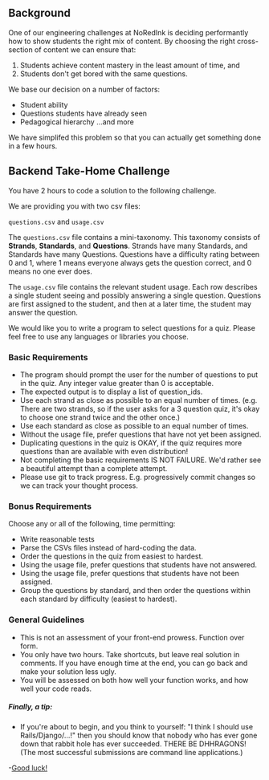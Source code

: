 ## Background

One of our engineering challenges at NoRedInk is deciding performantly how to show students the right mix of content.  By choosing the right cross-section of content we can ensure that:
  1.  Students achieve content mastery in the least amount of time, and
  2.  Students don't get bored with the same questions.

We base our decision on a number of factors:
  * Student ability
  * Questions students have already seen
  * Pedagogical hierarchy
    ...and more

We have simplifed this problem so that you can actually get something done in a few hours.

## Backend Take-Home Challenge

You have 2 hours to code a solution to the following challenge.

We are providing you with two csv files:

`questions.csv` and `usage.csv`

The `questions.csv` file contains a mini-taxonomy.  This taxonomy consists of __Strands__, __Standards__, and __Questions__.  Strands have many Standards, and Standards have many Questions. Questions have a difficulty rating between 0 and 1, where 1 means everyone always gets the question correct, and 0 means no one ever does.

The `usage.csv` file contains the relevant student usage.  Each row describes a single student seeing and possibly answering a single question. Questions are first assigned to the student, and then at a later time, the student may answer the question.

We would like you to write a program to select questions for a quiz. Please feel free to use any languages or libraries you choose.

### Basic Requirements
* The program should prompt the user for the number of questions to put in the quiz. Any integer value greater than 0 is acceptable.
* The expected output is to display a list of question_ids.
* Use each strand as close as possible to an equal number of times. (e.g. There are two strands, so if the user asks for a 3 question quiz, it's okay to choose one strand twice and the other once.)
* Use each standard as close as possible to an equal number of times.
* Without the usage file, prefer questions that have not yet been assigned.
* Duplicating questions in the quiz is OKAY, if the quiz requires more questions than are available with even distribution!
* Not completing the basic requirements IS NOT FAILURE.  We'd rather see a beautiful attempt than a complete attempt.
* Please use git to track progress. E.g. progressively commit changes so we can track your thought process.

### Bonus Requirements
Choose any or all of the following, time permitting:
* Write reasonable tests
* Parse the CSVs files instead of hard-coding the data.
* Order the questions in the quiz from easiest to hardest.
* Using the usage file, prefer questions that students have not answered.
* Using the usage file, prefer questions that students have not been assigned.
* Group the questions by standard, and then order the questions within each standard by difficulty (easiest to hardest).

### General Guidelines
* This is not an assessment of your front-end prowess. Function over form.
* You only have two hours. Take shortcuts, but leave real solution in comments. If you have enough time at the end, you can go back and make your solution less ugly.
* You will be assessed on both how well your function works, and how well your code reads.

##### Finally, a tip:
* If you're about to begin, and you think to yourself: "I think I should use Rails/Django/...!" then you should know that nobody who has ever gone down that rabbit hole has ever succeeded. THERE BE DHHRAGONS! (The most successful submissions are command line applications.)

-[Good luck!](https://s3-us-west-2.amazonaws.com/static.noredink.com/stan-carey-doge-meme-wow-such-win-because-grammar-so-amaze-much-usage-very-language.jpg)
